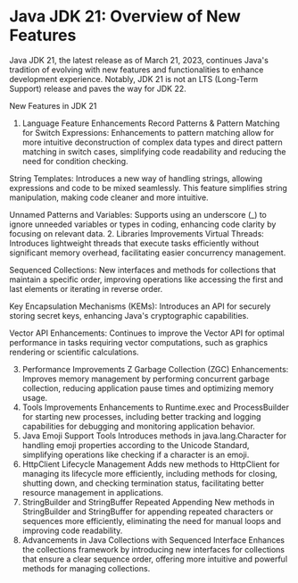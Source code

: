 # Java JDK 21: Overview of New Features
Java JDK 21, the latest release as of March 21, 2023, continues Java's tradition of evolving with new features and functionalities to enhance development experience. Notably, JDK 21 is not an LTS (Long-Term Support) release and paves the way for JDK 22.

New Features in JDK 21
1. Language Feature Enhancements
   Record Patterns & Pattern Matching for Switch Expressions: Enhancements to pattern matching allow for more intuitive deconstruction of complex data types and direct pattern matching in switch cases, simplifying code readability and reducing the need for condition checking.

String Templates: Introduces a new way of handling strings, allowing expressions and code to be mixed seamlessly. This feature simplifies string manipulation, making code cleaner and more intuitive.

Unnamed Patterns and Variables: Supports using an underscore (_) to ignore unneeded variables or types in coding, enhancing code clarity by focusing on relevant data.
2. Libraries Improvements
   Virtual Threads: Introduces lightweight threads that execute tasks efficiently without significant memory overhead, facilitating easier concurrency management.

Sequenced Collections: New interfaces and methods for collections that maintain a specific order, improving operations like accessing the first and last elements or iterating in reverse order.

Key Encapsulation Mechanisms (KEMs): Introduces an API for securely storing secret keys, enhancing Java's cryptographic capabilities.

Vector API Enhancements: Continues to improve the Vector API for optimal performance in tasks requiring vector computations, such as graphics rendering or scientific calculations.

3. Performance Improvements
   Z Garbage Collection (ZGC) Enhancements: Improves memory management by performing concurrent garbage collection, reducing application pause times and optimizing memory usage.
4. Tools Improvements
   Enhancements to Runtime.exec and ProcessBuilder for starting new processes, including better tracking and logging capabilities for debugging and monitoring application behavior.
5. Java Emoji Support Tools
   Introduces methods in java.lang.Character for handling emoji properties according to the Unicode Standard, simplifying operations like checking if a character is an emoji.
6. HttpClient Lifecycle Management
   Adds new methods to HttpClient for managing its lifecycle more efficiently, including methods for closing, shutting down, and checking termination status, facilitating better resource management in applications.
7. StringBuilder and StringBuffer Repeated Appending
   New methods in StringBuilder and StringBuffer for appending repeated characters or sequences more efficiently, eliminating the need for manual loops and improving code readability.
8. Advancements in Java Collections with Sequenced Interface
   Enhances the collections framework by introducing new interfaces for collections that ensure a clear sequence order, offering more intuitive and powerful methods for managing collections.

